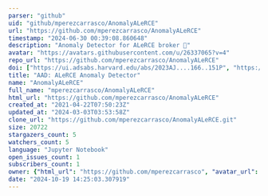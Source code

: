 ```yaml
---
parser: "github"
uid: "github/mperezcarrasco/AnomalyALeRCE"
url: "https://github.com/mperezcarrasco/AnomalyALeRCE"
timestamp: "2024-06-30 00:39:08.860648"
description: "Anomaly Detector for ALeRCE broker 🤖"
avatar: "https://avatars.githubusercontent.com/u/26337065?v=4"
repo_url: "https://github.com/mperezcarrasco/AnomalyALeRCE"
doi: ["https://ui.adsabs.harvard.edu/abs/2023AJ....166..151P", "https://ui.adsabs.harvard.edu/abs/2024ascl.soft06013P/abstract"]
title: "AAD: ALeRCE Anomaly Detector"
name: "AnomalyALeRCE"
full_name: "mperezcarrasco/AnomalyALeRCE"
html_url: "https://github.com/mperezcarrasco/AnomalyALeRCE"
created_at: "2021-04-22T07:50:23Z"
updated_at: "2024-03-03T03:53:58Z"
clone_url: "https://github.com/mperezcarrasco/AnomalyALeRCE.git"
size: 20722
stargazers_count: 5
watchers_count: 5
language: "Jupyter Notebook"
open_issues_count: 1
subscribers_count: 1
owner: {"html_url": "https://github.com/mperezcarrasco", "avatar_url": "https://avatars.githubusercontent.com/u/26337065?v=4", "login": "mperezcarrasco", "type": "User"}
date: "2024-10-19 14:25:03.307919"
---
```

